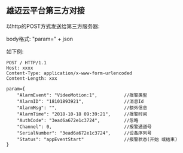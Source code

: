 ## 雄迈云平台第三方对接

以http的POST方式发送给第三方服务器:

body格式: "param=" + json

如下例:

```
POST / HTTP/1.1
Host: xxxx
Content-Type: application/x-www-form-urlencoded
Content-Length: xxx
```

```
param={
	"AlarmEvent": "VideoMotion:1",			//报警类型
	"AlarmID": "18101893921",				//消息Id
	"AlarmMsg": "",							//额外信息
	"AlarmTime": "2018-10-18 09:39:21",		//报警时间
	"AuthCode": "3ead6a672e1c3724",			//忽略
	"Channel": 0,							//报警通道号
	"SerialNumber": "3ead6a672e1c3724",		//设备序列号
	"Status": "appEventStart"				//报警状态(开始 或结束)
}
```